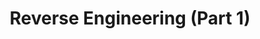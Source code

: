 ---
credit:
- SIGPwny
featured: false
recording: ''
slides: rev1.pdf
tags:
- rev
- compilation
- x86
- in-depth
time_close: ''
time_start: 2017-03-05T18:00:00.000000Z
title: Reverse Engineering (Part 1)
week_number: 7
---